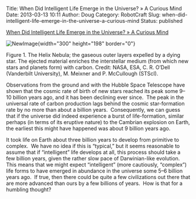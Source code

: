Title: When Did Intelligent Life Emerge in the Universe? » A Curious Mind
Date: 2013-03-13 10:11
Author: Doug 
Category: RobotCraft
Slug: when-did-intelligent-life-emerge-in-the-universe-a-curious-mind
Status: published

[When Did Intelligent Life Emerge in the Universe? » A Curious Mind](https://blogs.stsci.edu/livio/2013/02/19/when-did-intelligent-life-emerge-in-the-universe/)

![NewImage](http://robotcraft.org/wp-content/uploads/2013/03/NewImage1.png "NewImage.png"){width="300" height="198" border="0"}

Figure 1. The Helix Nebula; the gaseous outer layers expelled by a dying star. The ejected material enriches the interstellar medium (from which new stars and planets form) with carbon. Credit: NASA, ESA, C. R. O’Dell (Vanderbilt University), M. Meixner and P. McCullough (STScI).

Observations from the ground and with the Hubble Space Telescope have shown that the cosmic rate of birth of new stars reached its peak some 9–10 billion years ago, and it has been declining ever since.  The peak in the universal rate of carbon production lags behind the cosmic star-formation rate by no more than about a billion years.  Consequently, we can guess that if the universe did indeed experience a burst of life-formation, similar perhaps (in terms of its eruptive nature) to the Cambrian explosion on Earth, the earliest this might have happened was about 9 billion years ago.

It took life on Earth about three billion years to develop from primitive to complex.  We have no idea if this is “typical,” but it seems reasonable to assume that if “intelligent” life develops at all, this process should take a few billion years, given the rather slow pace of Darwinian-like evolution.  This means that we might expect “intelligent” (more cautiously, “complex”) life forms to have emerged in abundance in the universe some 5–6 billion years ago.  If true, then there could be quite a few civilizations out there that are more advanced than ours by a few billions of years.  How is that for a humbling thought?
